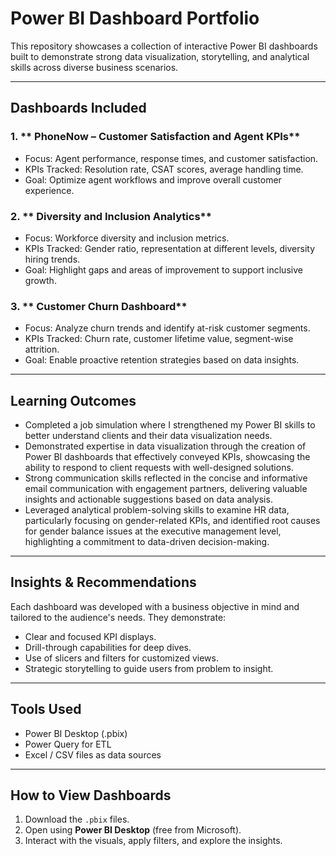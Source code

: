#  Power BI Dashboard Portfolio

This repository showcases a collection of interactive Power BI dashboards built to demonstrate strong data visualization, storytelling, and analytical skills across diverse business scenarios.

---

##  Dashboards Included

### 1. ** PhoneNow – Customer Satisfaction and Agent KPIs**
- Focus: Agent performance, response times, and customer satisfaction.
- KPIs Tracked: Resolution rate, CSAT scores, average handling time.
- Goal: Optimize agent workflows and improve overall customer experience.

### 2. ** Diversity and Inclusion Analytics**
- Focus: Workforce diversity and inclusion metrics.
- KPIs Tracked: Gender ratio, representation at different levels, diversity hiring trends.
- Goal: Highlight gaps and areas of improvement to support inclusive growth.

### 3. ** Customer Churn Dashboard**
- Focus: Analyze churn trends and identify at-risk customer segments.
- KPIs Tracked: Churn rate, customer lifetime value, segment-wise attrition.
- Goal: Enable proactive retention strategies based on data insights.

---

##  Learning Outcomes

-  Completed a job simulation where I strengthened my Power BI skills to better understand clients and their data visualization needs.
-  Demonstrated expertise in data visualization through the creation of Power BI dashboards that effectively conveyed KPIs, showcasing the ability to respond to client requests with well-designed solutions.
-  Strong communication skills reflected in the concise and informative email communication with engagement partners, delivering valuable insights and actionable suggestions based on data analysis.
-  Leveraged analytical problem-solving skills to examine HR data, particularly focusing on gender-related KPIs, and identified root causes for gender balance issues at the executive management level, highlighting a commitment to data-driven decision-making.

---

##  Insights & Recommendations

Each dashboard was developed with a business objective in mind and tailored to the audience's needs. They demonstrate:

- Clear and focused KPI displays.
- Drill-through capabilities for deep dives.
- Use of slicers and filters for customized views.
- Strategic storytelling to guide users from problem to insight.

---

##  Tools Used

- Power BI Desktop (.pbix)
- Power Query for ETL
- Excel / CSV files as data sources

---

##  How to View Dashboards

1. Download the `.pbix` files.
2. Open using **Power BI Desktop** (free from Microsoft).
3. Interact with the visuals, apply filters, and explore the insights.

 
